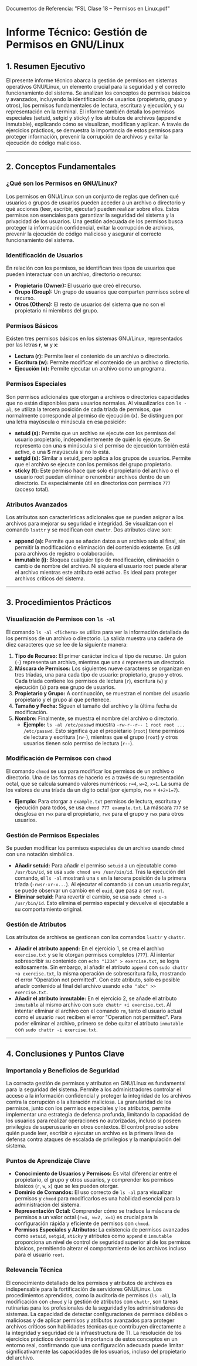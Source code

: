Documentos de Referencia: "FSL Clase 18 – Permisos en Linux.pdf"

# Informe Técnico: Gestión de Permisos en GNU/Linux

## 1. Resumen Ejecutivo
El presente informe técnico abarca la gestión de permisos en sistemas operativos GNU/Linux, un elemento crucial para la seguridad y el correcto funcionamiento del sistema. Se analizan los conceptos de permisos básicos y avanzados, incluyendo la identificación de usuarios (propietario, grupo y otros), los permisos fundamentales de lectura, escritura y ejecución, y su representación en la terminal. El informe también detalla los permisos especiales (setuid, setgid y sticky) y los atributos de archivos (append e inmutable), explicando cómo se visualizan, modifican y aplican. A través de ejercicios prácticos, se demuestra la importancia de estos permisos para proteger información, prevenir la corrupción de archivos y evitar la ejecución de código malicioso.

---

## 2. Conceptos Fundamentales

### ¿Qué son los Permisos en GNU/Linux?
Los permisos en GNU/Linux son un conjunto de reglas que definen qué usuarios o grupos de usuarios pueden acceder a un archivo o directorio y qué acciones (leer, escribir, ejecutar) pueden realizar sobre ellos. Estos permisos son esenciales para garantizar la seguridad del sistema y la privacidad de los usuarios. Una gestión adecuada de los permisos busca proteger la información confidencial, evitar la corrupción de archivos, prevenir la ejecución de código malicioso y asegurar el correcto funcionamiento del sistema.

### Identificación de Usuarios
En relación con los permisos, se identifican tres tipos de usuarios que pueden interactuar con un archivo, directorio o recurso:
* **Propietario (Owner):** El usuario que creó el recurso.
* **Grupo (Group):** Un grupo de usuarios que comparten permisos sobre el recurso.
* **Otros (Others):** El resto de usuarios del sistema que no son el propietario ni miembros del grupo.

### Permisos Básicos
Existen tres permisos básicos en los sistemas GNU/Linux, representados por las letras **r**, **w** y **x**:
* **Lectura (r):** Permite leer el contenido de un archivo o directorio.
* **Escritura (w):** Permite modificar el contenido de un archivo o directorio.
* **Ejecución (x):** Permite ejecutar un archivo como un programa.

### Permisos Especiales
Son permisos adicionales que otorgan a archivos o directorios capacidades que no están disponibles para usuarios normales. Al visualizarlos con `ls -al`, se utiliza la tercera posición de cada tríada de permisos, que normalmente corresponde al permiso de ejecución (x). Se distinguen por una letra mayúscula o minúscula en esa posición:
* **setuid (s):** Permite que un archivo se ejecute con los permisos del usuario propietario, independientemente de quién lo ejecute. Se representa con una **s** minúscula si el permiso de ejecución también está activo, o una **S** mayúscula si no lo está.
* **setgid (s):** Similar a setuid, pero aplica a los grupos de usuarios. Permite que el archivo se ejecute con los permisos del grupo propietario.
* **sticky (t):** Este permiso hace que solo el propietario del archivo o el usuario root puedan eliminar o renombrar archivos dentro de un directorio. Es especialmente útil en directorios con permisos `777` (acceso total).

### Atributos Avanzados
Los atributos son características adicionales que se pueden asignar a los archivos para mejorar su seguridad e integridad. Se visualizan con el comando `lsattr` y se modifican con `chattr`. Dos atributos clave son:
* **append (a):** Permite que se añadan datos a un archivo solo al final, sin permitir la modificación o eliminación del contenido existente. Es útil para archivos de registro o colaboración.
* **inmutable (i):** Bloquea cualquier tipo de modificación, eliminación o cambio de nombre del archivo. Ni siquiera el usuario root puede alterar el archivo mientras este atributo esté activo. Es ideal para proteger archivos críticos del sistema.

---

## 3. Procedimientos Prácticos

### Visualización de Permisos con `ls -al`
El comando `ls -al <fichero>` se utiliza para ver la información detallada de los permisos de un archivo o directorio. La salida muestra una cadena de diez caracteres que se lee de la siguiente manera:
1.  **Tipo de Recurso:** El primer carácter indica el tipo de recurso. Un guion (`-`) representa un archivo, mientras que una `d` representa un directorio.
2.  **Máscara de Permisos:** Los siguientes nueve caracteres se organizan en tres tríadas, una para cada tipo de usuario: propietario, grupo y otros. Cada tríada contiene los permisos de lectura (`r`), escritura (`w`) y ejecución (`x`) para ese grupo de usuarios.
3.  **Propietario y Grupo:** A continuación, se muestran el nombre del usuario propietario y el grupo al que pertenece.
4.  **Tamaño y Fecha:** Siguen el tamaño del archivo y la última fecha de modificación.
5.  **Nombre:** Finalmente, se muestra el nombre del archivo o directorio.
    * **Ejemplo:** `ls -al /etc/passwd` muestra `-rw-r--r-- 1 root root ... /etc/passwd`. Esto significa que el propietario (`root`) tiene permisos de lectura y escritura (`rw-`), mientras que el grupo (`root`) y otros usuarios tienen solo permiso de lectura (`r--`).

### Modificación de Permisos con `chmod`
El comando `chmod` se usa para modificar los permisos de un archivo o directorio. Una de las formas de hacerlo es a través de su representación octal, que se calcula sumando valores numéricos: `r=4`, `w=2`, `x=1`. La suma de los valores de una tríada da un dígito octal (por ejemplo, `rwx` = `4+2+1=7`).
* **Ejemplo:** Para otorgar a `example.txt` permisos de lectura, escritura y ejecución para todos, se usa `chmod 777 example.txt`. La máscara `777` se desglosa en `rwx` para el propietario, `rwx` para el grupo y `rwx` para otros usuarios.

### Gestión de Permisos Especiales
Se pueden modificar los permisos especiales de un archivo usando `chmod` con una notación simbólica.
* **Añadir setuid:** Para añadir el permiso `setuid` a un ejecutable como `/usr/bin/id`, se usa `sudo chmod u+s /usr/bin/id`. Tras la ejecución del comando, el `ls -al` mostrará una `s` en la tercera posición de la primera tríada (`-rwsr-xr-x...`). Al ejecutar el comando `id` con un usuario regular, se puede observar un cambio en el `euid`, que pasa a ser `root`.
* **Eliminar setuid:** Para revertir el cambio, se usa `sudo chmod u-s /usr/bin/id`. Esto elimina el permiso especial y devuelve el ejecutable a su comportamiento original.

### Gestión de Atributos
Los atributos de archivos se gestionan con los comandos `lsattr` y `chattr`.
* **Añadir el atributo append:** En el ejercicio 1, se crea el archivo `exercise.txt` y se le otorgan permisos completos (`777`). Al intentar sobrescribir su contenido con `echo "1234" > exercise.txt`, se logra exitosamente. Sin embargo, al añadir el atributo `append` con `sudo chattr +a exercise.txt`, la misma operación de sobrescritura falla, mostrando el error "Operation not permitted". Con este atributo, solo es posible añadir contenido al final del archivo usando `echo "abc" >> exercise.txt`.
* **Añadir el atributo inmutable:** En el ejercicio 2, se añade el atributo `inmutable` al mismo archivo con `sudo chattr +i exercise.txt`. Al intentar eliminar el archivo con el comando `rm`, tanto el usuario actual como el usuario `root` reciben el error "Operation not permitted". Para poder eliminar el archivo, primero se debe quitar el atributo `inmutable` con `sudo chattr -i exercise.txt`.

---

## 4. Conclusiones y Puntos Clave

### Importancia y Beneficios de Seguridad
La correcta gestión de permisos y atributos en GNU/Linux es fundamental para la seguridad del sistema. Permite a los administradores controlar el acceso a la información confidencial y proteger la integridad de los archivos contra la corrupción o la alteración maliciosa. La granularidad de los permisos, junto con los permisos especiales y los atributos, permite implementar una estrategia de defensa profunda, limitando la capacidad de los usuarios para realizar operaciones no autorizadas, incluso si poseen privilegios de superusuario en otros contextos. El control preciso sobre quién puede leer, escribir o ejecutar un archivo es la primera línea de defensa contra ataques de escalada de privilegios y la manipulación del sistema.

### Puntos de Aprendizaje Clave
* **Conocimiento de Usuarios y Permisos:** Es vital diferenciar entre el propietario, el grupo y otros usuarios, y comprender los permisos básicos (`r`, `w`, `x`) que se les pueden otorgar.
* **Dominio de Comandos:** El uso correcto de `ls -al` para visualizar permisos y `chmod` para modificarlos es una habilidad esencial para la administración del sistema.
* **Representación Octal:** Comprender cómo se traduce la máscara de permisos a un valor octal (`r=4, w=2, x=1`) es crucial para la configuración rápida y eficiente de permisos con `chmod`.
* **Permisos Especiales y Atributos:** La existencia de permisos avanzados como `setuid`, `setgid`, `sticky` y atributos como `append` e `inmutable` proporciona un nivel de control de seguridad superior al de los permisos básicos, permitiendo alterar el comportamiento de los archivos incluso para el usuario `root`.

### Relevancia Técnica
El conocimiento detallado de los permisos y atributos de archivos es indispensable para la fortificación de servidores GNU/Linux. Los procedimientos aprendidos, como la auditoría de permisos (`ls -al`), la modificación con `chmod` y la gestión de atributos con `chattr`, son tareas rutinarias para los profesionales de la seguridad y los administradores de sistemas. La capacidad de detectar configuraciones de permisos débiles o maliciosas y de aplicar permisos y atributos avanzados para proteger archivos críticos son habilidades técnicas que contribuyen directamente a la integridad y seguridad de la infraestructura de TI. La resolución de los ejercicios prácticos demostró la importancia de estos conceptos en un entorno real, confirmando que una configuración adecuada puede limitar significativamente las capacidades de los usuarios, incluso del propietario del archivo.
